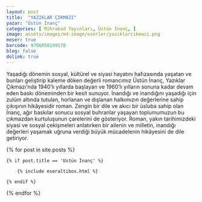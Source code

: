 ```yaml
---
layout: post
title:  "YAZIKLAR ÇIKMAZI"
yazar: "Üstün İnanç"
categories: [ Mihrabad Yayınları, Üstün İnanç, ]
image: assets/images/md-image/eserler/yaziklarcikmazi.png
meser: true
barcode: 9786058199170
blog: false
dolink: true
---
```


Yaşadığı dönemin sosyal, kültürel ve siyasi hayatını hafızasında yaşatan ve bunları geliştirip kaleme döken değerli romancımız Üstün İnanç, Yazıklar Çıkmazı’nda 1940’lı yıllarda başlayan ve 1960’lı yılların sonuna kadar devam eden baskı döneminden bir kesit sunuyor. İnandığı ve inandığını yaşadığı için zulüm altında tutulan, horlanan ve dışlanan halkımızın değerlerine sahip çıkışının hikâyesidir roman. Zengin bir dile ve akıcı bir üsluba sahip olan İnanç, ağır baskılar sonucu sosyal buhranlar yaşayan toplumumuzun bu çıkmazdan kurtuluşunun çarelerini de gösteriyor. Roman, yakın tarihimizdeki siyasi ve sosyal çekişmeleri anlatırken bir ailenin ve milletin, inandığı değerleri yaşamak uğruna verdiği büyük mücadelenin hikâyesini de dile getiriyor.



{% for post in site.posts %}

    {% if post.title == 'Üstün İnanç' %}

        {% include eseraltibox.html %}

    {% endif %}

{% endfor %}


